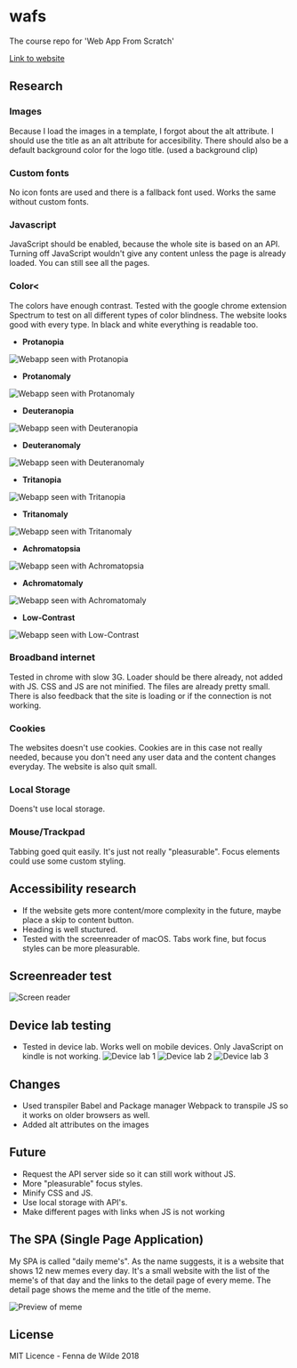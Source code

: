 # wafs
The course repo for 'Web App From Scratch'

[Link to website](http://fennadewilde.nl/wafs/index.html)

## Research 

### Images

Because I load the images in a template, I forgot about the alt attribute. I should use the title as an alt attribute for accesibility. There should also be a default background color for the logo title. (used a background clip)

### Custom fonts

No icon fonts are used and there is a fallback font used. Works the same without custom fonts.

### Javascript

JavaScript should be enabled, because the whole site is based on an API. Turning off JavaScript wouldn't give any content unless the page is already loaded. You can still see all the pages.

### Color<

The colors have enough contrast. Tested with the google chrome extension Spectrum to test on all different types of color blindness. The website looks good with every type.
In black and white everything is readable too.

* <b>Protanopia</b>

![Webapp seen with Protanopia](https://github.com/fennadew/wafs/blob/browser_technologies/app/static/images/testcolor.png "Webapp seen with Protanopia")

* <b>Protanomaly</b>

![Webapp seen with Protanomaly](https://github.com/fennadew/wafs/blob/browser_technologies/app/static/images/testcolor2.png "Webapp seen with Protanomaly")

* <b>Deuteranopia</b>

![Webapp seen with Deuteranopia](https://github.com/fennadew/wafs/blob/browser_technologies/app/static/images/testcolor3.png "Webapp seen with Deuteranopia")

* <b>Deuteranomaly</b>

![Webapp seen with Deuteranomaly](https://github.com/fennadew/wafs/blob/browser_technologies/app/static/images/testcolor4.png "Webapp seen with Deuteranomaly")

* <b>Tritanopia</b>

![Webapp seen with Tritanopia](https://github.com/fennadew/wafs/blob/browser_technologies/app/static/images/testcolor5.png "Webapp seen with Tritanopia")

* <b>Tritanomaly</b>

![Webapp seen with Tritanomaly](https://github.com/fennadew/wafs/blob/browser_technologies/app/static/images/testcolor6.png "Webapp seen with Tritanomaly")

* <b>Achromatopsia</b>

![Webapp seen with Achromatopsia](https://github.com/fennadew/wafs/blob/browser_technologies/app/static/images/testcolor7.png "Webapp seen with Achromatopsia")

* <b>Achromatomaly</b>

![Webapp seen with Achromatomaly](https://github.com/fennadew/wafs/blob/browser_technologies/app/static/images/testcolor8.png "Webapp seen with Achromatomaly")

* <b>Low-Contrast</b>

![Webapp seen with Low-Contrast](https://github.com/fennadew/wafs/blob/browser_technologies/app/static/images/testcolor9.png "Webapp seen with Low-Contrast")

### Broadband internet

Tested in chrome with slow 3G. Loader should be there already, not added with JS. CSS and JS are not minified. The files are already pretty small. There is also feedback that the site is loading or if the connection is not working.

### Cookies

The websites doesn't use cookies. Cookies are in this case not really needed, because you don't need any user data and the content changes everyday. The website is also quit small.

### Local Storage

Doens't use local storage.

### Mouse/Trackpad

Tabbing goed quit easily. It's just not really "pleasurable". Focus elements could use some custom styling.

## Accessibility research
* If the website gets more content/more complexity in the future, maybe place a skip to content button.
* Heading is well stuctured.
* Tested with the screenreader of macOS. Tabs work fine, but focus styles can be more pleasurable.

## Screenreader test
![Screen reader](https://github.com/fennadew/wafs/blob/browser_technologies/app/static/images/screenreader.png "Screen reader")

## Device lab testing
* Tested in device lab. Works well on mobile devices. Only JavaScript on kindle is not working.
![Device lab 1](https://github.com/fennadew/wafs/blob/browser_technologies/app/static/images/test1.JPG "SDevice lab 1")
![Device lab 2](https://github.com/fennadew/wafs/blob/browser_technologies/app/static/images/test2.JPG "SDevice lab 2")
![Device lab 3](https://github.com/fennadew/wafs/blob/browser_technologies/app/static/images/test3.JPG "SDevice lab 3")


## Changes
* Used transpiler Babel and Package manager Webpack to transpile JS so it works on older browsers as well.
* Added alt attributes on the images

## Future
* Request the API server side so it can still work without JS.
* More "pleasurable" focus styles.
* Minify CSS and JS.
* Use local storage with API's.
* Make different pages with links when JS is not working

## The SPA (Single Page Application)
My SPA is called "daily meme's". As the name suggests, it is a website that shows 12 new memes every day. It's a small website with the list of the meme's of that day and the links to the detail page of every meme. The detail page shows the meme and the title of the meme.

![Preview of meme](https://github.com/fennadew/wafs/blob/master/app/static/images/cat.png "Preview of meme")


## License
MIT Licence - Fenna de Wilde 2018


